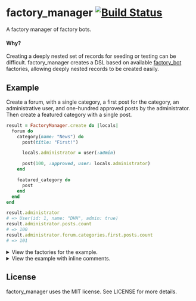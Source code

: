# factory_manager [![Build Status](https://github.com/tristandunn/factory_manager/workflows/CI/badge.svg)](https://github.com/tristandunn/factory_manager/actions?query=workflow%3ACI)

A factory manager of factory bots.

#### Why?

Creating a deeply nested set of records for seeding or testing can be difficult.
factory_manager creates a DSL based on available [factory_bot][] factories,
allowing deeply nested records to be created easily.

## Example

Create a forum, with a single category, a first post for the category, an
administrative user, and one-hundred approved posts by the administrator. Then
create a featured category with a single post.

```ruby
result = FactoryManager.create do |locals|
  forum do
    category(name: "News") do
      post(title: "First!")

      locals.administrator = user(:admin)

      post(100, :approved, user: locals.administrator)
    end

    featured_category do
      post
    end
  end
end

result.administrator
# => User(id: 1, name: "DHH", admin: true)
result.administrator.posts.count
# => 100
result.administrator.forum.categories.first.posts.count
# => 101
```

<details>
  <summary>View the factories for the example.</summary>

```ruby
FactoryBot.defined do
  factory :forum do
    name { "Ruby on Rails" }
  end

  factory :category do
    association :forum

    name { "Announcements" }
  end

  factory :user do
    association :forum

    name { "DHH" }

    trait :admin do
      admin { true }
    end
  end

  factory :post do
    association :category
    association :user

    title { "How to install Ruby." }

    trait :approved do
      approved { true }
    end

    factory :featured_category do
      featured { true }
    end
  end
end
```
</details>

<details>
  <summary>View the example with inline comments.</summary>

```ruby
# Starts a manager that will create records. Alternatively user
# +FactoryManager.build+ to build records.
result = FactoryManager.create do |locals|
  # Creates a +Forum+ record using the default attributes from the factory.
  forum do
    # Creates a +Category+ record with the default attributes but overrides the
    # name. The +category.forum+ association will automatically be set to the
    # +Forum+ record created above.
    category(name: "News") do
      # Create a +Post+ record with a custom title, automatically setting the
      # +post.category+ association to the news category created above.
      post(title: "First!")

      # Create a +User+ record using the +:admin+ trait. The +user.forum+
      # association will automatically be set to the +Forum+ created above but
      # a category will not be assigned. The +locals.administrator+ assignment
      # will result in the user being available on the +result+ object.
      locals.administrator = user(:admin)

      # Create one-hundred +Post+ records using the +:approved+ trait setting
      # the +post.user+ association to the administrator user created above and
      # the +post.category+ to the news category created above.
      post(100, :approved, user: locals.administrator)

      # Create a +Category+ using the +featured_category+ factory, aliasing the
      # factory as a +category+ to correctly associated child records, such as
      # the single post created in it.
      featured_category(alias: :category) do
        post
      end
    end
  end
end
```
</details>

## License

factory_manager uses the MIT license. See LICENSE for more details.

[factory_bot]: https://github.com/thoughtbot/factory_bot
